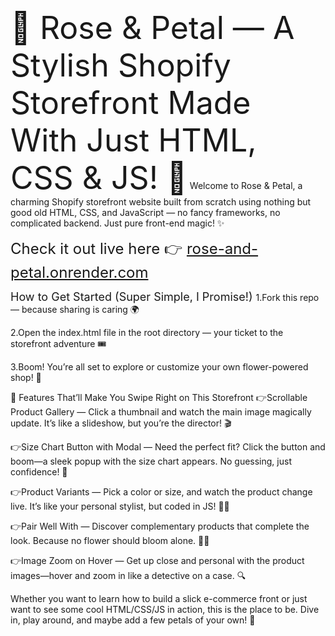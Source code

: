 <span style="font-size:50px;">🌹 Rose & Petal — A Stylish Shopify Storefront Made With Just HTML, CSS & JS! 🌸</span>
Welcome to Rose & Petal, a charming Shopify storefront website built from scratch using nothing but good old HTML, CSS, and JavaScript — no fancy frameworks, no complicated backend. Just pure front-end magic! ✨

<span style="font-size:24px;">Check it out live here 👉 [rose-and-petal.onrender.com](https://rose-and-petal.onrender.com) </span>

<span style="font-size:18px;">How to Get Started (Super Simple, I Promise!) </span>
1.Fork this repo — because sharing is caring 🌍

2.Open the index.html file in the root directory — your ticket to the storefront adventure 🎟️

3.Boom! You’re all set to explore or customize your own flower-powered shop! 💐

🚀 Features That’ll Make You Swipe Right on This Storefront
👉Scrollable Product Gallery — Click a thumbnail and watch the main image magically update. It’s like a slideshow, but you’re the director! 🎬

👉Size Chart Button with Modal — Need the perfect fit? Click the button and boom—a sleek popup with the size chart appears. No guessing, just confidence! 📏

👉Product Variants — Pick a color or size, and watch the product change live. It’s like your personal stylist, but coded in JS! 🎨👗

👉Pair Well With — Discover complementary products that complete the look. Because no flower should bloom alone. 🌹🌸

👉Image Zoom on Hover — Get up close and personal with the product images—hover and zoom in like a detective on a case. 🔍


Whether you want to learn how to build a slick e-commerce front or just want to see some cool HTML/CSS/JS in action, this is the place to be. Dive in, play around, and maybe add a few petals of your own! 🌺
